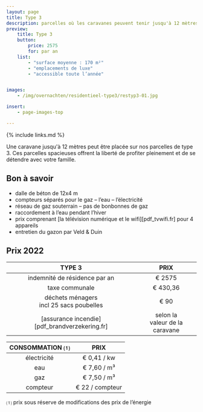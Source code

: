 ```yaml
---
layout: page
title: Type 3
description: parcelles où les caravanes peuvent tenir jusqu'à 12 mètres
preview:
    title: Type 3
    button:
        price: 2575
        for: par an
    list:
        - "surface moyenne : 170 m²"
        - "emplacements de luxe"
        - "accessible toute l’année"


images:
    - /img/overnachten/residentieel-type3/restyp3-01.jpg

insert:
    - page-images-top

---
```


{% include links.md %}

Une caravane jusqu'à 12 mètres peut être placée sur nos parcelles de type 3. Ces parcelles spacieuses offrent la liberté de profiter pleinement et de se détendre avec votre famille.

## Bon à savoir

- dalle de béton de 12x4 m
- compteurs séparés pour le gaz – l’eau – l’électricité
- réseau de gaz souterrain – pas de bonbonnes de gaz
- raccordement à l’eau pendant l’hiver
- prix comprenant [la télévision numérique et le wifi][pdf_tvwifi.fr] pour 4 appareils
- entretien du gazon par Veld & Duin


## Prix 2022

TYPE 3                |PRIX           |
:--------------------:|:--------------:|
indemnité de résidence par an |€ 2575            
taxe communale                |€ 430,36
déchets ménagers<br>incl 25 sacs poubelles<br> | € 90  
[assurance incendie][pdf_brandverzekering.fr]     |selon la<br>valeur de la caravane

CONSOMMATION ⑴           |PRIX          |
:--------------------:|:-------------:|
électricité           | € 0,41 / kw        
eau                   | € 7,60 / m³
gaz                   | € 7,50 / m³       
compteur              | € 22 / compteur      

⑴ prix sous réserve de modifications des prix de l’énergie
